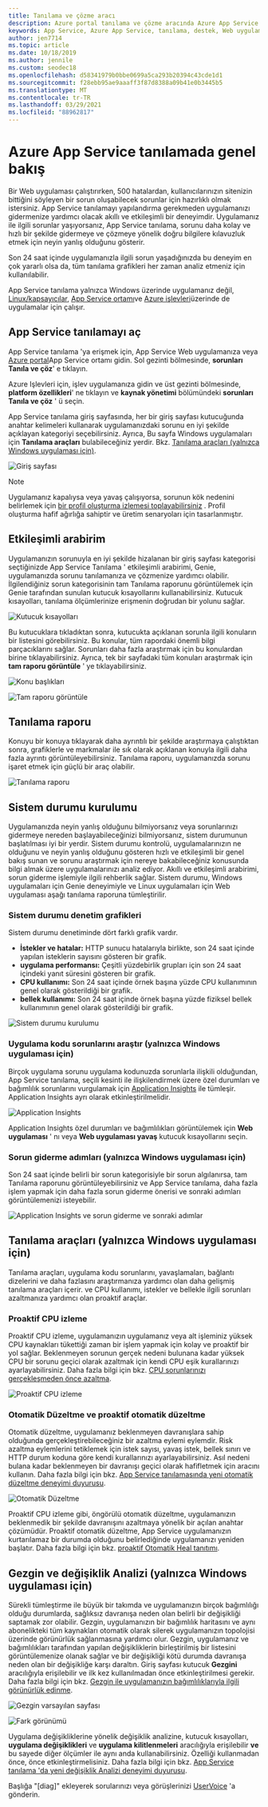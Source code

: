 ```yaml
---
title: Tanılama ve çözme aracı
description: Azure portal tanılama ve çözme aracında Azure App Service uygulamanızdaki sorunları nasıl giderebileceğinizi öğrenin.
keywords: App Service, Azure App Service, tanılama, destek, Web uygulaması, sorun giderme, kendi kendine yardım
author: jen7714
ms.topic: article
ms.date: 10/18/2019
ms.author: jennile
ms.custom: seodec18
ms.openlocfilehash: d58341979b0bbe0699a5ca293b20394c43cde1d1
ms.sourcegitcommit: f28ebb95ae9aaaff3f87d8388a09b41e0b3445b5
ms.translationtype: MT
ms.contentlocale: tr-TR
ms.lasthandoff: 03/29/2021
ms.locfileid: "88962817"
---
```

# <a name="azure-app-service-diagnostics-overview"></a>Azure App Service tanılamada genel bakış

Bir Web uygulaması çalıştırırken, 500 hatalardan, kullanıcılarınızın sitenizin bittiğini söyleyen bir sorun oluşabilecek sorunlar için hazırlıklı olmak istersiniz. App Service tanılamayı yapılandırma gerekmeden uygulamanızı gidermenize yardımcı olacak akıllı ve etkileşimli bir deneyimdir. Uygulamanız ile ilgili sorunlar yaşıyorsanız, App Service tanılama, sorunu daha kolay ve hızlı bir şekilde gidermeye ve çözmeye yönelik doğru bilgilere kılavuzluk etmek için neyin yanlış olduğunu gösterir.

Son 24 saat içinde uygulamanızla ilgili sorun yaşadığınızda bu deneyim en çok yararlı olsa da, tüm tanılama grafikleri her zaman analiz etmeniz için kullanılabilir.

App Service tanılama yalnızca Windows üzerinde uygulamanız değil, [Linux/kapsayıcılar](./overview.md#app-service-on-linux), [App Service ortamı](./environment/intro.md)ve [Azure işlevleri](../azure-functions/functions-overview.md)üzerinde de uygulamalar için çalışır.

## <a name="open-app-service-diagnostics"></a>App Service tanılamayı aç

App Service tanılama 'ya erişmek için, App Service Web uygulamanıza veya [Azure portal](https://portal.azure.com)App Service ortamı gidin. Sol gezinti bölmesinde, **sorunları Tanıla ve çöz**' e tıklayın.

Azure Işlevleri için, işlev uygulamanıza gidin ve üst gezinti bölmesinde, **platform özellikleri**' ne tıklayın ve **kaynak yönetimi** bölümündeki **sorunları Tanıla ve çöz** ' ü seçin.

App Service tanılama giriş sayfasında, her bir giriş sayfası kutucuğunda anahtar kelimeleri kullanarak uygulamanızdaki sorunu en iyi şekilde açıklayan kategoriyi seçebilirsiniz. Ayrıca, Bu sayfa Windows uygulamaları için **Tanılama araçları** bulabileceğiniz yerdir. Bkz. [Tanılama araçları (yalnızca Windows uygulaması için)](#diagnostic-tools-only-for-windows-app).

![Giriş sayfası](./media/app-service-diagnostics/app-service-diagnostics-homepage-1.png)

> [!NOTE]
> Uygulamanız kapalıysa veya yavaş çalışıyorsa, sorunun kök nedenini belirlemek için [bir profil oluşturma izlemesi toplayabilirsiniz](https://azure.github.io/AppService/2018/06/06/App-Service-Diagnostics-Profiling-an-ASP.NET-Web-App-on-Azure-App-Service.html) . Profil oluşturma hafif ağırlığa sahiptir ve üretim senaryoları için tasarlanmıştır.
>

## <a name="interactive-interface"></a>Etkileşimli arabirim

Uygulamanızın sorunuyla en iyi şekilde hizalanan bir giriş sayfası kategorisi seçtiğinizde App Service Tanılama ' etkileşimli arabirimi, Genie, uygulamanızda sorunu tanılamanıza ve çözmenize yardımcı olabilir. İlgilendiğiniz sorun kategorisinin tam Tanılama raporunu görüntülemek için Genie tarafından sunulan kutucuk kısayollarını kullanabilirsiniz. Kutucuk kısayolları, tanılama ölçümlerinize erişmenin doğrudan bir yolunu sağlar.

![Kutucuk kısayolları](./media/app-service-diagnostics/tile-shortcuts-2.png)

Bu kutucuklara tıkladıktan sonra, kutucukta açıklanan sorunla ilgili konuların bir listesini görebilirsiniz. Bu konular, tüm rapordaki önemli bilgi parçacıklarını sağlar. Sorunları daha fazla araştırmak için bu konulardan birine tıklayabilirsiniz. Ayrıca, tek bir sayfadaki tüm konuları araştırmak için **tam raporu görüntüle** ' ye tıklayabilirsiniz.

![Konu başlıkları](./media/app-service-diagnostics/application-logs-insights-3.png)

![Tam raporu görüntüle](./media/app-service-diagnostics/view-full-report-4.png)

## <a name="diagnostic-report"></a>Tanılama raporu

Konuyu bir konuya tıklayarak daha ayrıntılı bir şekilde araştırmaya çalıştıktan sonra, grafiklerle ve markmalar ile sık olarak açıklanan konuyla ilgili daha fazla ayrıntı görüntüleyebilirsiniz. Tanılama raporu, uygulamanızda sorunu işaret etmek için güçlü bir araç olabilir.

![Tanılama raporu](./media/app-service-diagnostics/full-diagnostic-report-5.png)

## <a name="health-checkup"></a>Sistem durumu kurulumu

Uygulamanızda neyin yanlış olduğunu bilmiyorsanız veya sorunlarınızı gidermeye nereden başlayabileceğinizi bilmiyorsanız, sistem durumunun başlatılması iyi bir yerdir. Sistem durumu kontrolü, uygulamalarınızın ne olduğunu ve neyin yanlış olduğunu gösteren hızlı ve etkileşimli bir genel bakış sunan ve sorunu araştırmak için nereye bakabileceğiniz konusunda bilgi almak üzere uygulamalarınızı analiz ediyor. Akıllı ve etkileşimli arabirimi, sorun giderme işlemiyle ilgili rehberlik sağlar. Sistem durumu, Windows uygulamaları için Genie deneyimiyle ve Linux uygulamaları için Web uygulaması aşağı tanılama raporuna tümleştirilir.

### <a name="health-checkup-graphs"></a>Sistem durumu denetim grafikleri

Sistem durumu denetiminde dört farklı grafik vardır.

- **İstekler ve hatalar:** HTTP sunucu hatalarıyla birlikte, son 24 saat içinde yapılan isteklerin sayısını gösteren bir grafik.
- **uygulama performansı:** Çeşitli yüzdebirlik grupları için son 24 saat içindeki yanıt süresini gösteren bir grafik.
- **CPU kullanımı:** Son 24 saat içinde örnek başına yüzde CPU kullanımının genel olarak gösterildiği bir grafik.  
- **bellek kullanımı:** Son 24 saat içinde örnek başına yüzde fiziksel bellek kullanımının genel olarak gösterildiği bir grafik.

![Sistem durumu kurulumu](./media/app-service-diagnostics/health-checkup-6.png)

### <a name="investigate-application-code-issues-only-for-windows-app"></a>Uygulama kodu sorunlarını araştır (yalnızca Windows uygulaması için)

Birçok uygulama sorunu uygulama kodunuzda sorunlarla ilişkili olduğundan, App Service tanılama, seçili kesinti ile ilişkilendirmek üzere özel durumları ve bağımlılık sorunlarını vurgulamak için [Application Insights](../azure-monitor/app/app-insights-overview.md) ile tümleşir. Application Insights ayrı olarak etkinleştirilmelidir.

![Application Insights](./media/app-service-diagnostics/application-insights-7.png)

Application Insights özel durumları ve bağımlılıkları görüntülemek için **Web uygulaması** ' nı veya **Web uygulaması yavaş** kutucuk kısayollarını seçin.

### <a name="troubleshooting-steps-only-for-windows-app"></a>Sorun giderme adımları (yalnızca Windows uygulaması için)

Son 24 saat içinde belirli bir sorun kategorisiyle bir sorun algılanırsa, tam Tanılama raporunu görüntüleyebilirsiniz ve App Service tanılama, daha fazla işlem yapmak için daha fazla sorun giderme önerisi ve sonraki adımları görüntülemenizi isteyebilir.

![Application Insights ve sorun giderme ve sonraki adımlar](./media/app-service-diagnostics/troubleshooting-and-next-steps-8.png)

## <a name="diagnostic-tools-only-for-windows-app"></a>Tanılama araçları (yalnızca Windows uygulaması için)

Tanılama araçları, uygulama kodu sorunlarını, yavaşlamaları, bağlantı dizelerini ve daha fazlasını araştırmanıza yardımcı olan daha gelişmiş tanılama araçları içerir. ve CPU kullanımı, istekler ve bellekle ilgili sorunları azaltmanıza yardımcı olan proaktif araçlar.

### <a name="proactive-cpu-monitoring"></a>Proaktif CPU izleme

Proaktif CPU izleme, uygulamanızın uygulamanız veya alt işleminiz yüksek CPU kaynakları tükettiği zaman bir işlem yapmak için kolay ve proaktif bir yol sağlar. Beklenmeyen sorunun gerçek nedeni bulunana kadar yüksek CPU bir sorunu geçici olarak azaltmak için kendi CPU eşik kurallarınızı ayarlayabilirsiniz. Daha fazla bilgi için bkz. [CPU sorunlarınızı gerçekleşmeden önce azaltma](https://azure.github.io/AppService/2019/10/07/Mitigate-your-CPU-problems-before-they-even-happen.html).

![Proaktif CPU izleme](./media/app-service-diagnostics/proactive-cpu-monitoring-9.png)

### <a name="auto-healing-and-proactive-auto-healing"></a>Otomatik Düzeltme ve proaktif otomatik düzeltme

Otomatik düzeltme, uygulamanız beklenmeyen davranışlara sahip olduğunda gerçekleştirebileceğiniz bir azaltma eylemi eylemdir. Risk azaltma eylemlerini tetiklemek için istek sayısı, yavaş istek, bellek sınırı ve HTTP durum koduna göre kendi kurallarınızı ayarlayabilirsiniz. Asıl nedeni bulana kadar beklenmeyen bir davranışı geçici olarak hafifletmek için aracını kullanın. Daha fazla bilgi için bkz. [App Service tanılamasında yeni otomatik düzeltme deneyimi duyurusu](https://azure.github.io/AppService/2018/09/10/Announcing-the-New-Auto-Healing-Experience-in-App-Service-Diagnostics.html).

![Otomatik Düzeltme](./media/app-service-diagnostics/auto-healing-10.png)

Proaktif CPU izleme gibi, öngörülü otomatik düzeltme, uygulamanızın beklenmedik bir şekilde davranışını azaltmaya yönelik bir açılan anahtar çözümüdür. Proaktif otomatik düzeltme, App Service uygulamanızın kurtarılamaz bir durumda olduğunu belirlediğinde uygulamanızı yeniden başlatır. Daha fazla bilgi için bkz. [proaktif Otomatik Heal tanıtımı](https://azure.github.io/AppService/2017/08/17/Introducing-Proactive-Auto-Heal.html).

## <a name="navigator-and-change-analysis-only-for-windows-app"></a>Gezgin ve değişiklik Analizi (yalnızca Windows uygulaması için)

Sürekli tümleştirme ile büyük bir takımda ve uygulamanızın birçok bağımlılığı olduğu durumlarda, sağlıksız davranışa neden olan belirli bir değişikliği saptamak zor olabilir. Gezgin, uygulamanızın bir bağımlılık haritasını ve aynı abonelikteki tüm kaynakları otomatik olarak silerek uygulamanızın topolojisi üzerinde görünürlük sağlanmasına yardımcı olur. Gezgin, uygulamanız ve bağımlılıkları tarafından yapılan değişikliklerin birleştirilmiş bir listesini görüntülemenize olanak sağlar ve bir değişikliği kötü durumda davranışa neden olan bir değişikliğe karşı daraltın. Giriş sayfası kutucuk **Gezgini** aracılığıyla erişilebilir ve ilk kez kullanılmadan önce etkinleştirilmesi gerekir. Daha fazla bilgi için bkz. [Gezgin ile uygulamanızın bağımlılıklarıyla ilgili görünürlük edinme](https://azure.github.io/AppService/2019/08/06/Bring-visibility-to-your-app-and-its-dependencies-with-Navigator.html).

![Gezgin varsayılan sayfası](./media/app-service-diagnostics/navigator-default-page-11.png)

![Fark görünümü](./media/app-service-diagnostics/diff-view-12.png)

Uygulama değişikliklerine yönelik değişiklik analizine, kutucuk kısayolları, **uygulama değişiklikleri** ve **uygulama kilitlenmeleri** aracılığıyla erişilebilir **ve** bu sayede diğer ölçümler ile aynı anda kullanabilirsiniz. Özelliği kullanmadan önce, önce etkinleştirmelisiniz. Daha fazla bilgi için bkz. [App Service tanılama 'da yeni değişiklik Analizi deneyimi duyurusu](https://azure.github.io/AppService/2019/05/07/Announcing-the-new-change-analysis-experience-in-App-Service-Diagnostics-Analysis.html).

Başlığa "[diag]" ekleyerek sorularınızı veya görüşlerinizi [UserVoice](https://feedback.azure.com/forums/169385-web-apps) 'a gönderin.